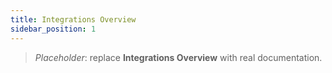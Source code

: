 ```yaml
---
title: Integrations Overview
sidebar_position: 1
---
```


> _Placeholder_: replace **Integrations Overview** with real documentation.
